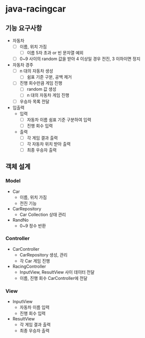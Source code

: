 # java-racingcar
## 기능 요구사항 
- 자동차
  - [ ] 이름, 위치 가짐 
    - [ ] 이름 5자 초과 or 빈 문자열 예외
  -  [ ] 0~9 사이의 random 값을 받아 4 이상일 경우 전진, 3 이하이면 정지
- 자동차 경주 
  - [ ] n 대의 자동차 생성
    - [ ] 쉼표 기준 구분, 공백 제거
  - [ ] 진행 회수만큼 게임 진행
    - [ ] random 값 생성
    - [ ] n 대의 자동차 게임 진행
  - [ ] 우승자 목록 전달
- 입출력
  - 입력
    - [ ] 자동차 이름 쉼표 기준 구분하여 입력
    - [ ] 진행 회수 입력
  - 출력
    - [ ] 각 게임 결과 출력
    - [ ] 각 자동차 위치 받아 출력
    - [ ] 최종 우승자 출력

## 객체 설계
### Model
- Car
  - 이름, 위치 가짐
  - 전진 기능
- CarRepository
  - Car Collection 상태 관리
- RandNo
  - 0~9 정수 반환 

### Controller
- CarController
  - CarRepository 생성, 관리
  - 각 Car 게임 진행
- RacingController
  - InputView, ResultView 사이 데이터 전달
  - 이름, 진행 회수 CarController에 전달

### View
- InputView
  - 자동차 이름 입력
  - 진행 회수 입력
- ResultView
  - 각 게임 결과 출력
  - 최종 우승자 출력